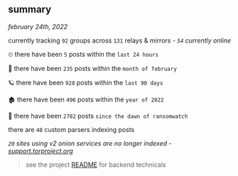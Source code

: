
## summary
_february 24th, 2022_

currently tracking `92` groups across `131` relays & mirrors - _`54` currently online_

⏲ there have been `5` posts within the `last 24 hours`

🦈 there have been `235` posts within the `month of february`

🪐 there have been `928` posts within the `last 90 days`

🏚 there have been `496` posts within the `year of 2022`

🦕 there have been `2782` posts `since the dawn of ransomwatch`

there are `48` custom parsers indexing posts

_`20` sites using v2 onion services are no longer indexed - [support.torproject.org](https://support.torproject.org/onionservices/v2-deprecation/)_

> see the project [README](https://github.com/thetanz/ransomwatch#ransomwatch--) for backend technicals
